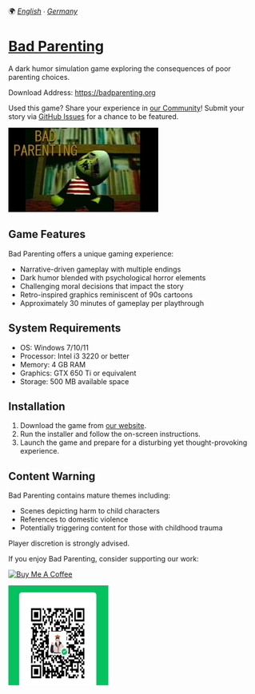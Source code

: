 🌍 *[English](README.md) ∙ [Germany](README-de.md)*

# [Bad Parenting](https://badparenting.org/)

A dark humor simulation game exploring the consequences of poor parenting choices.

Download Address: https://badparenting.org

Used this game? Share your experience in [our Community](https://badparenting.org/#Community)! Submit your story via [GitHub Issues](https://github.com/badparenting/bad-parenting-game/issues) for a chance to be featured.


[![Bad Parenting Game](./public/bad-parenting-cover.png)](https://badparenting.org/)

## Game Features

Bad Parenting offers a unique gaming experience:

- Narrative-driven gameplay with multiple endings
- Dark humor blended with psychological horror elements  
- Challenging moral decisions that impact the story
- Retro-inspired graphics reminiscent of 90s cartoons
- Approximately 30 minutes of gameplay per playthrough

## System Requirements

- OS: Windows 7/10/11
- Processor: Intel i3 3220 or better
- Memory: 4 GB RAM
- Graphics: GTX 650 Ti or equivalent
- Storage: 500 MB available space

## Installation

1. Download the game from [our website](https://badparenting.org).
2. Run the installer and follow the on-screen instructions.
3. Launch the game and prepare for a disturbing yet thought-provoking experience.

## Content Warning

Bad Parenting contains mature themes including:

- Scenes depicting harm to child characters
- References to domestic violence
- Potentially triggering content for those with childhood trauma

Player discretion is strongly advised.

If you enjoy Bad Parenting, consider supporting our work:

<a href="https://www.buymeacoffee.com/mrrhunt" target="_blank"><img src="https://cdn.buymeacoffee.com/buttons/v2/default-yellow.png" alt="Buy Me A Coffee" style="height: 41px !important;width: 174px !important;" ></a>

<img src="./public/donate-qr.png" alt="Donate via QR Code" style="height: 200px; width: 200px">
